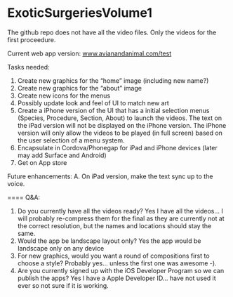 ExoticSurgeriesVolume1
======================
The github repo does not have all the video files. Only the videos for the first proceedure.

Current web app version: www.avianandanimal.com/test

Tasks needed:

1. Create new graphics for the “home” image (including new name?)
2. Create new graphics for the “about” image
3. Create new icons for the menus
4. Possibly update look and feel of UI to match new art
5. Create a iPhone version of the UI that has a initial selection menus (Species, Procedure, Section, About) to launch the videos.  The text on the iPad version will not be displayed on the iPhone version.  The iPhone version will only allow the videos to be played (in full screen) based on the user selection of a menu system.
6. Encapsulate in Cordova/Phonegap for iPad and iPhone devices (later may add Surface and Android)
7. Get on App store

Future enhancements:
A. On iPad version, make the text sync up to the voice.

====
Q&A:
1. Do you currently have all the videos ready?  Yes I have all the videos... I will probably re-compress them for the final as they are currently not at the correct resolution, but the names and locations should stay the same.
2. Would the app be landscape layout only? Yes the app would be landscape only on any device
3. For new graphics, would you want a round of compositions first to choose a style? Probably yes... unless the first one was awesome -).
4. Are you currently signed up with the iOS Developer Program so we can publish the apps? Yes I have a Apple Developer ID... have not used it ever so not sure if it is working.
